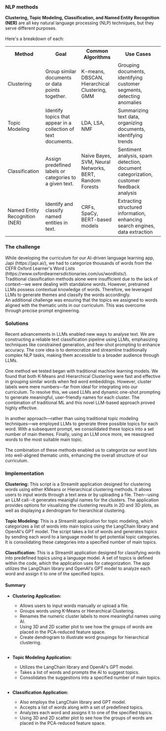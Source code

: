 <h3>NLP methods</h3>
    <strong>Clustering, Topic Modeling, Classification, and Named Entity Recognition (NER)</strong> are all key natural language processing (NLP) techniques, but they serve different purposes.<br><br>Here's a breakdown of each:
<table>
    <tr>
        <th>Method</th>
        <th>Goal</th>
        <th>Common Algorithms</th>
        <th>Use Cases</th>
    </tr>
    <tr>
        <td>Clustering</td>
        <td>Group similar documents or data points together.</td>
        <td>K-means, DBSCAN, Hierarchical Clustering, GMM</td>
        <td>Grouping documents, identifying customer segments, detecting anomalies</td>
    </tr>
    <tr>
        <td>Topic Modeling</td>
        <td>Identify topics that appear in a collection of text documents.</td>
        <td>LDA, LSA, NMF</td>
        <td>Summarizing text data, organizing documents, identifying trends</td>
    </tr>
    <tr>
        <td>Classification</td>
        <td>Assign predefined labels or categories to a given text.</td>
        <td>Naive Bayes, SVM, Neural Networks, BERT, Random Forests</td>
        <td>Sentiment analysis, spam detection, document categorization, customer feedback analysis</td>
    </tr>
    <tr>
        <td>Named Entity Recognition (NER)</td>
        <td>Identify and classify named entities in text.</td>
        <td>CRFs, SpaCy, BERT-based models</td>
        <td>Extracting structured information, enhancing search engines, data extraction</td>
    </tr>
</table>

<h3>The challenge</h3>
While developing the curriculum for our AI-driven language learning app, Japi (https://japi.ai/), we had to categorize thousands of words from the CEFR Oxford Learner's Word Lists (https://www.oxfordlearnersdictionaries.com/us/wordlists/).
<br>Traditional classification methods alone were insufficient due to the lack of context—we were dealing with standalone words. However, pretrained LLMs possess contextual knowledge of words. Therefore, we leveraged LLMs to generate themes and classify the words accordingly.
<br>An additional challenge was ensuring that the topics we assigned to words aligned with the thematic units in our curriculum. This was overcome through precise prompt engineering.

<h3>Solutions</h3>
Recent advancements in LLMs enabled new ways to analyse text. We are constructing a reliable text classification pipeline using LLMs, emphasizing techniques like constrained generation, and few-shot prompting to enhance accuracy. The core idea is to democratize and streamline traditionally complex NLP tasks, making them accessible to a broader audience through LLMs.
<br><br>One method we tested began with traditional machine learning models. We found that both K-Means and Hierarchical Clustering were fast and effective in grouping similar words when fed word embeddings. However, cluster labels were mere numbers—far from ideal for integrating into our curriculum. To resolve this, we used LLMs and dynamic one-shot prompting to generate meaningful, user-friendly names for each cluster. The combination of traditional ML and this novel LLM-based approach proved highly effective.
<br><br>In another approach—rather than using traditional topic modeling techniques—we employed LLMs to generate three possible topics for each word. With a subsequent prompt, we consolidated these topics into a set number of main themes. Finally, using an LLM once more, we reassigned words to the most suitable main topic.
<br><br>The combination of these methods enabled us to categorize our word lists into well-aligned thematic units, enhancing the overall structure of our curriculum.
<h3>Implementation</h3>
<strong>Clustering:</strong> This script is a Streamlit application designed for clustering words using either KMeans or Hierarchical clustering methods. It allows users to input words through a text area or by uploading a file. Then--using an LLM call--it generates meanigful names for the clusters. The application provides options for visualizing the clustering results in 2D and 3D plots, as well as displaying a dendrogram for hierarchical clustering.
<br><br><strong>Topic Modeling:</strong> This is a Streamlit application for topic modeling, which categorizes a list of words into main topics using the LangChain library and OpenAI's GPT model. The script takes a list of words and generates topics by sending each word to a language model to get potential topic categories. It is consolidating these categories into a specified number of main topics.
<br><br><strong>Classification:</strong> This is a Streamlit application designed for classifying words into predefined topics using a language model. A set of topics is defined within the code, which the application uses for categorization. The app utilizes the LangChain library and OpenAI's GPT model to analyze each word and assign it to one of the specified topics.
<h4>Summary</h4>

- **Clustering Application:**
  - Allows users to input words manually or upload a file.
  - Groups words using K-Means or Hierarchical Clustering.
  - Renames the numeric cluster labels to more meaningful names using AI.
  - Using 3D and 2D scatter plot to see how the groups of words are placed in the PCA-reduced feature space.
  - Create dendrogram to illustrate word groupings for hierarchical clustering.
<br><br>

- **Topic Modeling Application:**
  - Utilizes the LangChain library and OpenAI's GPT model.
  - Takes a list of words and prompts the AI to suggest topics.
  - Consolidates the suggestions into a specified number of main topics.
<br><br>

- **Classification Application:**
  - Also employs the LangChain library and GPT model.
  - Accepts a list of words along with a set of predefined topics.
  - Analyzes each word and assigns it to one of the specified topics.
  - Using 3D and 2D scatter plot to see how the groups of words are placed in the PCA-reduced feature space.
